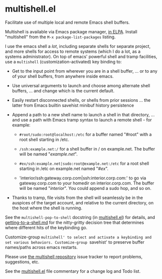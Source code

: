 multishell.el
=============

Facilitate use of multiple local and remote Emacs shell buffers.

Multishell is available via Emacs package manager, [in ELPA](https://elpa.gnu.org/packages/multishell.html). Install "multishell" from the `M-x package-list-packages` listing.

I use the emacs shell a *lot*, including separate shells for separate
project, and more shells for access to remote systems (which I do a lot, as
a systems administrator). On top of emacs' powerful shell and tramp
facilities, use a `multishell` (customization-activated) key binding to:

* Get to the input point from wherever you are in a shell buffer,
  ... or to any of your shell buffers, from anywhere inside emacs.

* Use universal arguments to launch and choose among alternate shell buffers,
  ... and change which is the current default.

* Easily restart disconnected shells, or shells from prior sessions
  ... the latter from Emacs builtin savehist minibuf history persistence

* Append a path to a new shell name to launch a shell in that directory,
  ... and use a path with Emacs tramp syntax to launch a remote shell -
  for example:

  * `#root/sudo:root@localhost:/etc` for a buffer named "#root" with a
    root shell starting in /etc.

  * `/ssh:example.net:/` for a shell buffer in / on example.net.
    The buffer will be named "*example.net*".

  * `#ex/ssh:example.net|sudo:root@example.net:/etc` for a root shell
    starting in /etc on example.net named "*#ex*".

  * 'interior/ssh:gateway.corp.com|ssh:interior.corp.com:' to go via
    gateway.corp.com to your homedir on interior.corp.com.  The buffer
    will be named "*interior*". You could append a sudo hop, and so on.

* Thanks to tramp, file visits from the shell will seamlessly be in
  the auspices of the target account, and relative to the current
  directory, on the host where the shell is running.

See the `multishell-pop-to-shell` docstring (in
[multishell.el](multishell.el)) for details, and
[getting-to-a-shell.md](getting-to-a-shell.md) for the nitty-gritty
decision tree that determines where different hits of the keybinding go.

Customize-group `multishell' to select and activate a keybinding and set
various behaviors. Customize-group `savehist' to preserve buffer
names/paths across emacs restarts.

Please use
[the multishell repository](https://github.com/kenmanheimer/EmacsMultishell)
issue tracker to report problems, suggestions, etc.

See the [multishell.el](multishell.el) file commentary for a change log and
Todo list.

